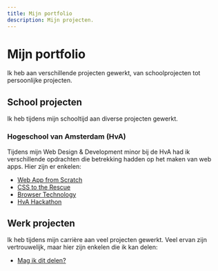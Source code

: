 ```yaml
---
title: Mijn portfolio
description: Mijn projecten.
---
```


# Mijn portfolio

Ik heb aan verschillende projecten gewerkt, van schoolprojecten tot persoonlijke projecten.

## School projecten

Ik heb tijdens mijn schooltijd aan diverse projecten gewerkt.

### Hogeschool van Amsterdam (HvA)

Tijdens mijn Web Design & Development minor bij de HvA had ik verschillende opdrachten die betrekking hadden op het maken van web apps. Hier zijn er enkelen:

- [Web App from Scratch](/projects/hva/wafs)
- [CSS to the Rescue](/projects/hva/css-to-the-rescue)
- [Browser Technology](/projects/hva/browser-technology)
- [HvA Hackathon](/projects/hva/hva-hackathon)

## Werk projecten

Ik heb tijdens mijn carrière aan veel projecten gewerkt. Veel ervan zijn vertrouwelijk, maar hier zijn enkelen die ik kan delen:

- [Mag ik dit delen?](/projects/mag-ik-dit-delen)
